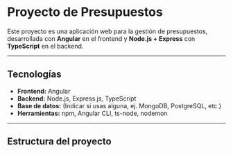 # Proyecto de Presupuestos

Este proyecto es una aplicación web para la gestión de presupuestos, desarrollada con **Angular** en el frontend y **Node.js + Express** con **TypeScript** en el backend.

---

## Tecnologías

- **Frontend:** Angular  
- **Backend:** Node.js, Express.js, TypeScript  
- **Base de datos:** (Indicar si usas alguna, ej. MongoDB, PostgreSQL, etc.)  
- **Herramientas:** npm, Angular CLI, ts-node, nodemon  

---

## Estructura del proyecto

